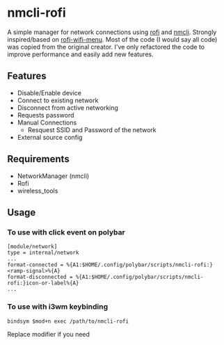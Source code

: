 # nmcli-rofi

A simple manager for network connections using [rofi](https://github.com/DaveDavenport/rofi) and 
[nmcli](https://jlk.fjfi.cvut.cz/arch/manpages/man/nmcli.1). 
Strongly inspired/based on [rofi-wifi-menu](https://github.com/zbaylin/rofi-wifi-menu). 
Most of the code (I would say all code) was copied from the original creator. 
I've only refactored the code to improve performance and easily add new features.

## Features
* Disable/Enable device
* Connect to existing network
* Disconnect from active networking
* Requests password
* Manual Connections
  * Resquest SSID and Password of the network
* External source config

## Requirements
* NetworkManager (nmcli)
* Rofi
* wireless_tools

## Usage
### To use with click event on polybar
```
[module/network]
type = internal/network
...
format-connected = %{A1:$HOME/.config/polybar/scripts/nmcli-rofi:}<ramp-signal>%{A}
format-disconnected = %{A1:$HOME/.config/polybar/scripts/nmcli-rofi:}icon-or-label%{A}
...
```

### To use with i3wm keybinding
```
bindsym $mod+n exec /path/to/nmcli-rofi
```
Replace modifier if you need
